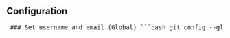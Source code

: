 ## Configuration
<pre> ### Set username and email (Global) ```bash git config --global user.name "jogvallejo" git config --global user.email "99jose@live.com.mx" ``` > ✅ These are set globally so Git can identify the user for all repositories on the system. This is recommended unless you're using different identities for different projects. ### Set core editor for Git ```bash git config --global core.editor "code --wait" ``` > ✅ This sets Visual Studio Code as your default editor for Git messages (like when merging or rebasing interactively). ### View global Git configuration ```bash git config --global --list ``` **Result:** ```bash credential.helperselector.selected=manager user.email=99jose@live.com.mx user.name=jogvallejo core.editor=code --wait ``` ### View local Git configuration (within repo) ```bash git config --local --list ``` **Result:** ```bash core.repositoryformatversion=0 core.filemode=false core.bare=false core.logallrefupdates=true core.symlinks=false core.ignorecase=true remote.origin.url=https://github.com/jogvallejo/Class-Software-Assurance-JGV.git remote.origin.fetch=+refs/heads/*:refs/remotes/origin/* branch.main.remote=origin branch.main.merge=refs/heads/main ``` </pre>